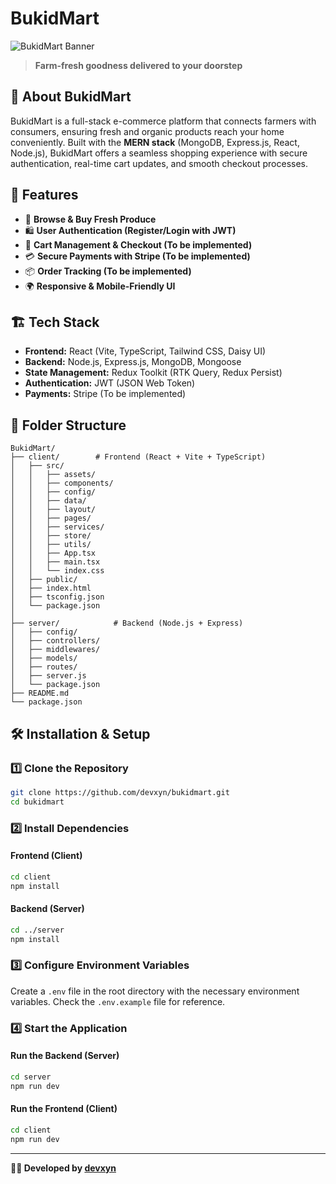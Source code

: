 # BukidMart

![BukidMart Banner](./client/public/banner.png)

> **Farm-fresh goodness delivered to your doorstep**

## 🛒 About BukidMart

BukidMart is a full-stack e-commerce platform that connects farmers with consumers, ensuring fresh and organic products reach your home conveniently. Built with the **MERN stack** (MongoDB, Express.js, React, Node.js), BukidMart offers a seamless shopping experience with secure authentication, real-time cart updates, and smooth checkout processes.

## 🚀 Features

- 🥦 **Browse & Buy Fresh Produce**
- 🛍️ **User Authentication (Register/Login with JWT)**
- 🛒 **Cart Management & Checkout (To be implemented)**
- 💳 **Secure Payments with Stripe (To be implemented)**
- 📦 **Order Tracking (To be implemented)**
- 🌍 **Responsive & Mobile-Friendly UI**

## 🏗️ Tech Stack

- **Frontend:** React (Vite, TypeScript, Tailwind CSS, Daisy UI)
- **Backend:** Node.js, Express.js, MongoDB, Mongoose
- **State Management:** Redux Toolkit (RTK Query, Redux Persist)
- **Authentication:** JWT (JSON Web Token)
- **Payments:** Stripe (To be implemented)

## 📂 Folder Structure

```
BukidMart/
├── client/        # Frontend (React + Vite + TypeScript)
│   ├── src/
│   │   ├── assets/
│   │   ├── components/
│   │   ├── config/
│   │   ├── data/
│   │   ├── layout/
│   │   ├── pages/
│   │   ├── services/
│   │   ├── store/
│   │   ├── utils/
│   │   ├── App.tsx
│   │   ├── main.tsx
│   │   └── index.css
│   ├── public/
│   ├── index.html
│   ├── tsconfig.json
│   └── package.json
│
├── server/            # Backend (Node.js + Express)
│   ├── config/
│   ├── controllers/
│   ├── middlewares/
│   ├── models/
│   ├── routes/
│   ├── server.js
│   └── package.json
├── README.md
└── package.json
```

## 🛠️ Installation & Setup

### 1️⃣ Clone the Repository

```sh
git clone https://github.com/devxyn/bukidmart.git
cd bukidmart
```

### 2️⃣ Install Dependencies

#### Frontend (Client)

```sh
cd client
npm install
```

#### Backend (Server)

```sh
cd ../server
npm install
```

### 3️⃣ Configure Environment Variables

Create a `.env` file in the root directory with the necessary environment variables. Check the `.env.example` file for reference.

### 4️⃣ Start the Application

#### Run the Backend (Server)

```sh
cd server
npm run dev
```

#### Run the Frontend (Client)

```sh
cd client
npm run dev
```

---

**👨‍💻 Developed by [devxyn](https://github.com/devxyn)**
